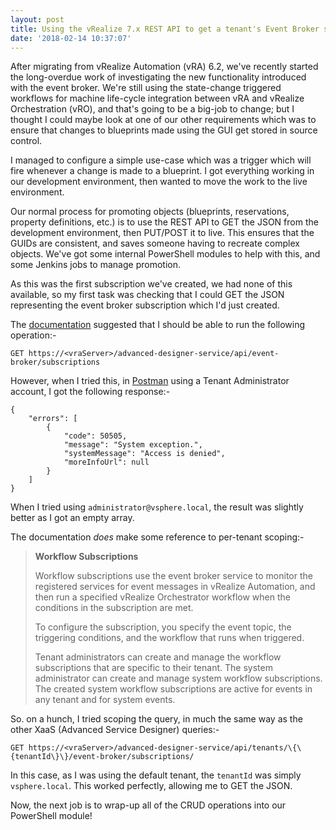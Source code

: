 ```yaml
---
layout: post
title: Using the vRealize 7.x REST API to get a tenant's Event Broker subscriptions
date: '2018-02-14 10:37:07'
---
```


After migrating from vRealize Automation (vRA) 6.2, we've recently started the long-overdue work of investigating the new functionality introduced with the event broker. We're still using the state-change triggered workflows for machine life-cycle integration between vRA and vRealize Orchestration (vRO), and that's going to be a big-job to change; but I thought I could maybe look at one of our other requirements which was to ensure that changes to blueprints made using the GUI get stored in source control.
<!--more-->
I managed to configure a simple use-case which was a trigger which will fire whenever a change is made to a blueprint. I got everything working in our development environment, then wanted to move the work to the live environment.

Our normal process for promoting objects (blueprints, reservations, property definitions, etc.) is to use the REST API to GET the JSON from the development environment, then PUT/POST it to live. This ensures that the GUIDs are consistent, and saves someone having to recreate complex objects. We've got some internal PowerShell modules to help with this, and some Jenkins jobs to manage promotion.

As this was the first subscription we've created, we had none of this available, so my first task was checking that I could GET the JSON representing the event broker subscription which I'd just created.

The [documentation](https://code.vmware.com/apis/164/vra-advanced-designer#!/get45operation/get_api_event_broker_subscriptions) suggested that I should be able to run the following operation:-

`GET https://<vraServer>/advanced-designer-service/api/event-broker/subscriptions`

However, when I tried this, in [Postman](https://www.getpostman.com/) using a Tenant Administrator account, I got the following response:-

```
{
    "errors": [
        {
            "code": 50505,
            "message": "System exception.",
            "systemMessage": "Access is denied",
            "moreInfoUrl": null
        }
    ]
}
```
When I tried using `administrator@vsphere.local`, the result was slightly better as I got an empty array.

The documentation _does_ make some reference to per-tenant scoping:-

> **Workflow Subscriptions**
> 
> Workflow subscriptions use the event broker service to monitor the registered services for event messages in vRealize Automation, and then run a specified vRealize Orchestrator workflow when the conditions in the subscription are met.
> 
> To configure the subscription, you specify the event topic, the triggering conditions, and the workflow that runs when triggered.
> 
> Tenant administrators can create and manage the workflow subscriptions that are specific to their tenant. The system administrator can create and manage system workflow subscriptions. The created system workflow subscriptions are active for events in any tenant and for system events.

So. on a hunch, I tried scoping the query, in much the same way as the other XaaS (Advanced Service Designer) queries:-

`GET https://<vraServer>/advanced-designer-service/api/tenants/\{\{tenantId\}\}/event-broker/subscriptions/`

In this case, as I was using the default tenant, the `tenantId` was simply `vsphere.local`. This worked perfectly, allowing me to GET the JSON.

Now, the next job is to wrap-up all of the CRUD operations into our PowerShell module!